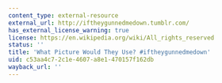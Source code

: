 ```yaml
---
content_type: external-resource
external_url: http://iftheygunnedmedown.tumblr.com/
has_external_license_warning: true
license: https://en.wikipedia.org/wiki/All_rights_reserved
status: ''
title: 'What Picture Would They Use? #iftheygunnedmedown'
uid: c53aa4c7-2c1e-4607-a8e1-470157f162db
wayback_url: ''
---
```

